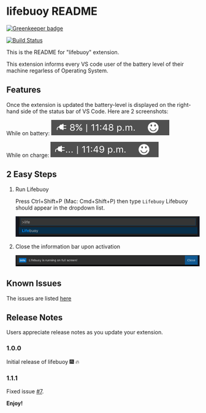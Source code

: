 # lifebuoy README

[![Greenkeeper badge](https://badges.greenkeeper.io/NdagiStanley/lifebuoy.svg)](https://greenkeeper.io/)

[![Build Status](https://semaphoreci.com/api/v1/stanmd/lifesaver/branches/develop/badge.svg)](https://semaphoreci.com/stanmd/lifesaver)

This is the README for "lifebuoy" extension.

This extension informs every VS code user of the battery level of their machine regarless of Operating System.

## Features

Once the extension is updated the battery-level is displayed on the right-hand side of the status bar of VS Code. Here are 2 screenshots:

While on battery:
![Lifebouy screenshot](images/battery_level.png)

While on charge:
![Lifebouy screenshot1](images/battery_charging.png)


## 2 Easy Steps

1. Run Lifebuoy

    Press Ctrl+Shift+P (Mac: Cmd+Shift+P) then type `Lifebuoy` Lifebuoy should appear in the dropdown list.

    ![Activating Lifebuoy screenshot](images/activating_lifebuoy.png)

2. Close the information bar upon activation

    ![Lifebuoy Activation message](images/activation_message.png)

<!--## Requirements
-->

<!--
Next release
## Extension Settings

Include if your extension adds any VS Code settings through the `contributes.configuration` extension point.

For example:

This extension contributes the following settings:

* `myExtension.enable`: enable/disable this extension
* `myExtension.thing`: set to `blah` to do something
-->

## Known Issues

The issues are listed [here](https://github.com/NdagiStanley/lifebuoy/issues)

## Release Notes

Users appreciate release notes as you update your extension.

### 1.0.0

Initial release of lifebuoy :fireworks: :fire:


### 1.1.1

Fixed issue [#7](https://github.com/NdagiStanley/lifebuoy/issues/7).

<!--
### 1.1.0

Added features X, Y, and Z.
-->

**Enjoy!**